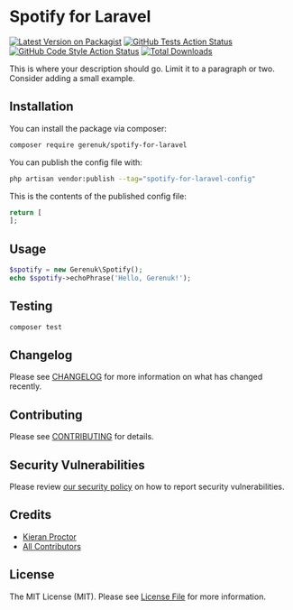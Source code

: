 # Spotify for Laravel

[![Latest Version on Packagist](https://img.shields.io/packagist/v/gerenuk/spotify-for-laravel.svg?style=flat-square)](https://packagist.org/packages/gerenuk/spotify-for-laravel)
[![GitHub Tests Action Status](https://img.shields.io/github/actions/workflow/status/gerenuk/spotify-for-laravel/run-tests.yml?branch=main&label=tests&style=flat-square)](https://github.com/gerenuk/spotify-for-laravel/actions?query=workflow%3Arun-tests+branch%3Amain)
[![GitHub Code Style Action Status](https://img.shields.io/github/actions/workflow/status/gerenuk/spotify-for-laravel/fix-php-code-style-issues.yml?branch=main&label=code%20style&style=flat-square)](https://github.com/gerenuk/spotify-for-laravel/actions?query=workflow%3A"Fix+PHP+code+style+issues"+branch%3Amain)
[![Total Downloads](https://img.shields.io/packagist/dt/gerenuk/spotify-for-laravel.svg?style=flat-square)](https://packagist.org/packages/gerenuk/spotify-for-laravel)

This is where your description should go. Limit it to a paragraph or two. Consider adding a small example.

## Installation

You can install the package via composer:

```bash
composer require gerenuk/spotify-for-laravel
```

You can publish the config file with:

```bash
php artisan vendor:publish --tag="spotify-for-laravel-config"
```

This is the contents of the published config file:

```php
return [
];
```

## Usage

```php
$spotify = new Gerenuk\Spotify();
echo $spotify->echoPhrase('Hello, Gerenuk!');
```

## Testing

```bash
composer test
```

## Changelog

Please see [CHANGELOG](CHANGELOG.md) for more information on what has changed recently.

## Contributing

Please see [CONTRIBUTING](CONTRIBUTING.md) for details.

## Security Vulnerabilities

Please review [our security policy](../../security/policy) on how to report security vulnerabilities.

## Credits

- [Kieran Proctor](https://github.com/KieranLProctor)
- [All Contributors](../../contributors)

## License

The MIT License (MIT). Please see [License File](LICENSE.md) for more information.
